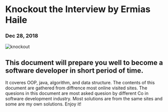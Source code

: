 # Knockout the Interview by Ermias Haile 
### Dec 28, 2018


![knockout](https://user-images.githubusercontent.com/47591726/64498699-8b7b7100-d26a-11e9-9013-905cc627bc84.png)


## This document will prepare you well to become a software developer in short period of time. 
It coveres OOP, java, algorithm, and data structure. The contents of this document are gathered 
from diffrence most online visited sites. The quesions in this document are most asked quesion
by different Co in software development industry. Most solutions are from the same sites and some 
are my own solutions. Enjoy it!  
